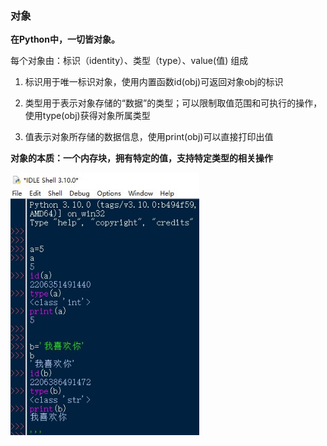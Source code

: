 ### 对象



**在Python中，一切皆对象。**



每个对象由：标识（identity）、类型（type）、value(值) 组成



1. 标识用于唯一标识对象，使用内置函数id(obj)可返回对象obj的标识

   

2. 类型用于表示对象存储的“数据”的类型；可以限制取值范围和可执行的操作，使用type(obj)获得对象所属类型

   

3. 值表示对象所存储的数据信息，使用print(obj)可以直接打印出值



**对象的本质：一个内存块，拥有特定的值，支持特定类型的相关操作**



<img src=https://github.com/as7er/Python-Study-Notes/blob/7154023d749adf03d188241d2e6fa191e291bcbe/images/%E5%AF%B9%E5%AF%B9%E8%B1%A1%E7%9A%84%E5%B0%8F%E7%90%86%E8%A7%A3.jpg width=60% />



